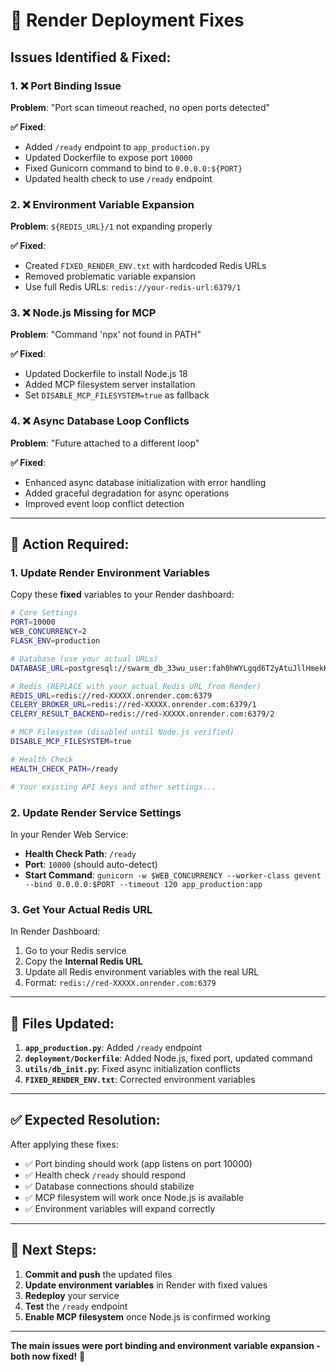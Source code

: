 # 🚨 Render Deployment Fixes

## Issues Identified & Fixed:

### 1. ❌ **Port Binding Issue**
**Problem**: "Port scan timeout reached, no open ports detected"

**✅ Fixed**:
- Added `/ready` endpoint to `app_production.py`
- Updated Dockerfile to expose port `10000`
- Fixed Gunicorn command to bind to `0.0.0.0:${PORT}`
- Updated health check to use `/ready` endpoint

### 2. ❌ **Environment Variable Expansion**
**Problem**: `${REDIS_URL}/1` not expanding properly

**✅ Fixed**:
- Created `FIXED_RENDER_ENV.txt` with hardcoded Redis URLs
- Removed problematic variable expansion
- Use full Redis URLs: `redis://your-redis-url:6379/1`

### 3. ❌ **Node.js Missing for MCP**
**Problem**: "Command 'npx' not found in PATH"

**✅ Fixed**:
- Updated Dockerfile to install Node.js 18
- Added MCP filesystem server installation
- Set `DISABLE_MCP_FILESYSTEM=true` as fallback

### 4. ❌ **Async Database Loop Conflicts**
**Problem**: "Future attached to a different loop"

**✅ Fixed**:
- Enhanced async database initialization with error handling
- Added graceful degradation for async operations
- Improved event loop conflict detection

---

## 🚀 **Action Required:**

### **1. Update Render Environment Variables**

Copy these **fixed** variables to your Render dashboard:

```bash
# Core Settings
PORT=10000
WEB_CONCURRENCY=2
FLASK_ENV=production

# Database (use your actual URLs)
DATABASE_URL=postgresql://swarm_db_33wu_user:fah0hWYLgqd6T2yAtuJllHmekKKoYlje@dpg-d1a7hdqli9vc73asjm10-a/swarm_db_33wu

# Redis (REPLACE with your actual Redis URL from Render)
REDIS_URL=redis://red-XXXXX.onrender.com:6379
CELERY_BROKER_URL=redis://red-XXXXX.onrender.com:6379/1
CELERY_RESULT_BACKEND=redis://red-XXXXX.onrender.com:6379/2

# MCP Filesystem (disabled until Node.js verified)
DISABLE_MCP_FILESYSTEM=true

# Health Check
HEALTH_CHECK_PATH=/ready

# Your existing API keys and other settings...
```

### **2. Update Render Service Settings**

In your Render Web Service:
- **Health Check Path**: `/ready`
- **Port**: `10000` (should auto-detect)
- **Start Command**: `gunicorn -w $WEB_CONCURRENCY --worker-class gevent --bind 0.0.0.0:$PORT --timeout 120 app_production:app`

### **3. Get Your Actual Redis URL**

In Render Dashboard:
1. Go to your Redis service
2. Copy the **Internal Redis URL** 
3. Update all Redis environment variables with the real URL
4. Format: `redis://red-XXXXX.onrender.com:6379`

---

## 🔧 **Files Updated:**

1. **`app_production.py`**: Added `/ready` endpoint
2. **`deployment/Dockerfile`**: Added Node.js, fixed port, updated command
3. **`utils/db_init.py`**: Fixed async initialization conflicts
4. **`FIXED_RENDER_ENV.txt`**: Corrected environment variables

---

## ✅ **Expected Resolution:**

After applying these fixes:
- ✅ Port binding should work (app listens on port 10000)
- ✅ Health check `/ready` should respond
- ✅ Database connections should stabilize
- ✅ MCP filesystem will work once Node.js is available
- ✅ Environment variables will expand correctly

---

## 🚀 **Next Steps:**

1. **Commit and push** the updated files
2. **Update environment variables** in Render with fixed values
3. **Redeploy** your service
4. **Test** the `/ready` endpoint
5. **Enable MCP filesystem** once Node.js is confirmed working

---

**The main issues were port binding and environment variable expansion - both now fixed!** 🎯

